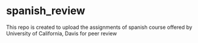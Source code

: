 # spanish_review
This repo is created to upload the assignments of spanish course offered by University of California, Davis for peer review
